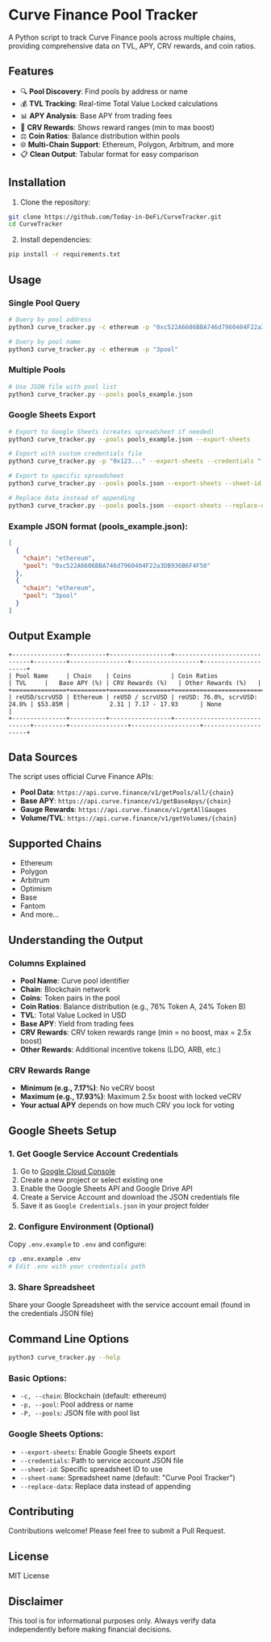 # Curve Finance Pool Tracker

A Python script to track Curve Finance pools across multiple chains, providing comprehensive data on TVL, APY, CRV rewards, and coin ratios.

## Features

- 🔍 **Pool Discovery**: Find pools by address or name
- 💰 **TVL Tracking**: Real-time Total Value Locked calculations
- 📊 **APY Analysis**: Base APY from trading fees
- 🎯 **CRV Rewards**: Shows reward ranges (min to max boost)
- ⚖️ **Coin Ratios**: Balance distribution within pools
- 🌐 **Multi-Chain Support**: Ethereum, Polygon, Arbitrum, and more
- 📋 **Clean Output**: Tabular format for easy comparison

## Installation

1. Clone the repository:
```bash
git clone https://github.com/Today-in-DeFi/CurveTracker.git
cd CurveTracker
```

2. Install dependencies:
```bash
pip install -r requirements.txt
```

## Usage

### Single Pool Query
```bash
# Query by pool address
python3 curve_tracker.py -c ethereum -p "0xc522A6606BBA746d7960404F22a3DB936B6F4F50"

# Query by pool name
python3 curve_tracker.py -c ethereum -p "3pool"
```

### Multiple Pools
```bash
# Use JSON file with pool list
python3 curve_tracker.py --pools pools_example.json
```

### Google Sheets Export
```bash
# Export to Google Sheets (creates spreadsheet if needed)
python3 curve_tracker.py --pools pools_example.json --export-sheets

# Export with custom credentials file
python3 curve_tracker.py -p "0x123..." --export-sheets --credentials "./service-account.json"

# Export to specific spreadsheet
python3 curve_tracker.py --pools pools.json --export-sheets --sheet-id "1abc123xyz"

# Replace data instead of appending
python3 curve_tracker.py --pools pools.json --export-sheets --replace-data
```

### Example JSON format (pools_example.json):
```json
[
  {
    "chain": "ethereum",
    "pool": "0xc522A6606BBA746d7960404F22a3DB936B6F4F50"
  },
  {
    "chain": "ethereum", 
    "pool": "3pool"
  }
]
```

## Output Example

```
+---------------+----------+-----------------+------------------------------+---------+----------------+-------------------+---------------------+
| Pool Name     | Chain    | Coins           | Coin Ratios                  | TVL     |   Base APY (%) | CRV Rewards (%)   | Other Rewards (%)   |
+===============+==========+=================+==============================+=========+================+===================+=====================+
| reUSD/scrvUSD | Ethereum | reUSD / scrvUSD | reUSD: 76.0%, scrvUSD: 24.0% | $53.85M |           2.31 | 7.17 - 17.93      | None                |
+---------------+----------+-----------------+------------------------------+---------+----------------+-------------------+---------------------+
```

## Data Sources

The script uses official Curve Finance APIs:
- **Pool Data**: `https://api.curve.finance/v1/getPools/all/{chain}`
- **Base APY**: `https://api.curve.finance/v1/getBaseApys/{chain}`
- **Gauge Rewards**: `https://api.curve.finance/v1/getAllGauges`
- **Volume/TVL**: `https://api.curve.finance/v1/getVolumes/{chain}`

## Supported Chains

- Ethereum
- Polygon  
- Arbitrum
- Optimism
- Base
- Fantom
- And more...

## Understanding the Output

### Columns Explained

- **Pool Name**: Curve pool identifier
- **Chain**: Blockchain network
- **Coins**: Token pairs in the pool
- **Coin Ratios**: Balance distribution (e.g., 76% Token A, 24% Token B)
- **TVL**: Total Value Locked in USD
- **Base APY**: Yield from trading fees
- **CRV Rewards**: CRV token rewards range (min = no boost, max = 2.5x boost)
- **Other Rewards**: Additional incentive tokens (LDO, ARB, etc.)

### CRV Rewards Range
- **Minimum (e.g., 7.17%)**: No veCRV boost
- **Maximum (e.g., 17.93%)**: Maximum 2.5x boost with locked veCRV
- **Your actual APY** depends on how much CRV you lock for voting

## Google Sheets Setup

### 1. Get Google Service Account Credentials

1. Go to [Google Cloud Console](https://console.cloud.google.com/)
2. Create a new project or select existing one
3. Enable the Google Sheets API and Google Drive API
4. Create a Service Account and download the JSON credentials file
5. Save it as `Google Credentials.json` in your project folder

### 2. Configure Environment (Optional)

Copy `.env.example` to `.env` and configure:
```bash
cp .env.example .env
# Edit .env with your credentials path
```

### 3. Share Spreadsheet

Share your Google Spreadsheet with the service account email (found in the credentials JSON file)

## Command Line Options

```bash
python3 curve_tracker.py --help
```

### Basic Options:
- `-c, --chain`: Blockchain (default: ethereum)
- `-p, --pool`: Pool address or name
- `-P, --pools`: JSON file with pool list

### Google Sheets Options:
- `--export-sheets`: Enable Google Sheets export
- `--credentials`: Path to service account JSON file
- `--sheet-id`: Specific spreadsheet ID to use
- `--sheet-name`: Spreadsheet name (default: "Curve Pool Tracker")
- `--replace-data`: Replace data instead of appending

## Contributing

Contributions welcome! Please feel free to submit a Pull Request.

## License

MIT License

## Disclaimer

This tool is for informational purposes only. Always verify data independently before making financial decisions.